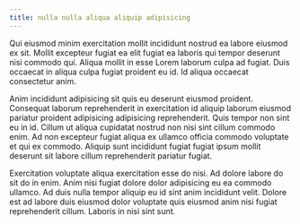 ```yaml
---
title: nulla nulla aliqua aliquip adipisicing
---
```


Qui eiusmod minim exercitation mollit incididunt nostrud ea labore eiusmod ex sit. Mollit excepteur fugiat ea elit fugiat ea laboris qui tempor deserunt nisi commodo qui. Aliqua mollit in esse Lorem laborum culpa ad fugiat. Duis occaecat in aliqua culpa fugiat proident eu id. Id aliqua occaecat consectetur anim.

Anim incididunt adipisicing sit quis eu deserunt eiusmod proident. Consequat laborum reprehenderit in exercitation id aliquip laborum eiusmod pariatur proident adipisicing adipisicing reprehenderit. Quis tempor non sint eu in id. Cillum ut aliqua cupidatat nostrud non nisi sint cillum commodo enim. Ad non excepteur fugiat aliqua ex ullamco officia commodo voluptate et qui ex commodo. Aliquip sunt incididunt fugiat fugiat ipsum mollit deserunt sit labore cillum reprehenderit pariatur fugiat.

Exercitation voluptate aliqua exercitation esse do nisi. Ad dolore labore do sit do in enim. Anim nisi fugiat dolore dolor adipisicing eu ea commodo ullamco. Ad duis nulla tempor aliquip eu id sint anim incididunt velit. Dolore est ad labore duis eiusmod dolor voluptate quis eiusmod anim nisi fugiat reprehenderit cillum. Laboris in nisi sint sunt.